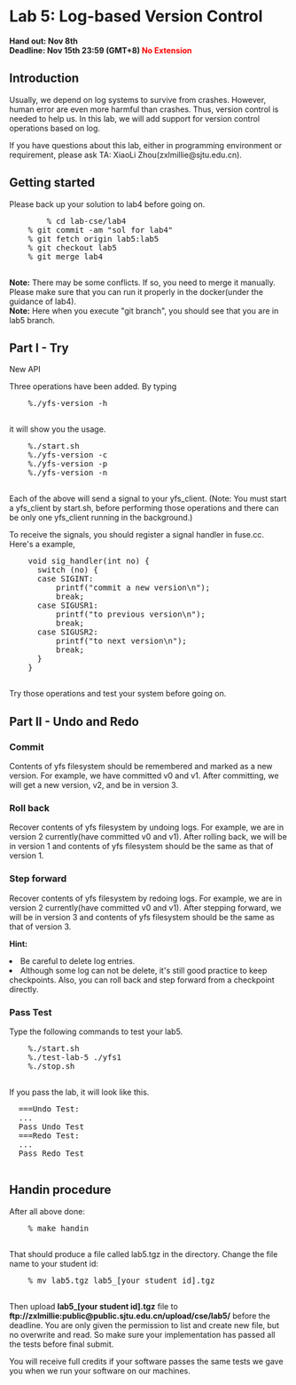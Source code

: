 <!DOCTYPE HTML PUBLIC "-//W3C//DTD HTML 4.0 Transitional//EN">
<HTML><HEAD>
<META http-equiv=Content-Type content="text/html; charset=gb2312">
<LINK href="labs.css" type="text/css" rel="stylesheet">
<link rel="stylesheet" href="./github.css" type="text/css">
<META content="MSHTML 6.00.6000.16705" name=GENERATOR></HEAD>
<BODY>
<H1>Lab 5: Log-based Version Control</H1>
<P><B>Hand out: Nov 8th
<BR>Deadline: Nov 15th 23:59 (GMT+8)
<span style="color: red">No Extension</span></B></P>

<H2>Introduction</H2>
<P>Usually, we depend on log systems to survive from crashes. However, human error are even more harmful than crashes. Thus, version control is needed to help us. In this lab, we will add support for version control operations based on log.</P>

<P>If you have questions about this lab, either in programming environment or
requirement, please ask TA: XiaoLi Zhou(zxlmillie@sjtu.edu.cn).</P>



<H2>Getting started</H2>
<P>Please back up your solution to lab4 before going on.</P>
<P>
  <PRE>
    	% cd lab-cse/lab4
	% git commit -am "sol for lab4"
	% git fetch origin lab5:lab5
	% git checkout lab5
	% git merge lab4
  </PRE>

</P>
<P>
<B>Note:</B> There may be some conflicts. If so, you need to merge it manually. Please make sure that you can run it properly in the docker(under the guidance of lab4).<br>
<B>Note:</B> Here when you execute "git branch", you should see that you are in lab5 branch.<br>
</P>



<H2>Part I - Try</H2>
<P>
New API

Three operations have been added. By typing
  <PRE>
    %./yfs-version -h
  </PRE>

it will show you the usage.
  <PRE>
    %./start.sh
    %./yfs-version -c
    %./yfs-version -p
    %./yfs-version -n
  </PRE>
</P>
<P>
Each of the above will send a signal to your yfs_client. (Note: You must start a yfs_client by start.sh, before performing those operations and there can be only one yfs_client running in the background.)
</P>
<P>
To receive the signals, you should register a signal handler in fuse.cc. Here's a example,
  <PRE>
    void sig_handler(int no) {
      switch (no) {
      case SIGINT:
          printf("commit a new version\n");
          break;
      case SIGUSR1:
          printf("to previous version\n");
          break;
      case SIGUSR2:
          printf("to next version\n");
          break;
      }
    }
  </PRE>
  Try those operations and test your system before going on.
</P>



<H2>Part II - Undo and Redo</H2>
<H3>Commit</H3>
<P>Contents of yfs filesystem should be remembered and marked as a new version. For example, we have committed v0 and v1. After committing, we will get a new version, v2, and be in version 3.</P>

<H3>Roll back</H3>
<P>Recover contents of yfs filesystem by undoing logs. For example, we are in version 2  currently(have committed v0 and v1). After rolling back, we will be in version 1 and contents of yfs filesystem should be the same as that of version 1.</P>

<H3>Step forward</H3>
<P>Recover contents of yfs filesystem by redoing logs. For example, we are in version 2  currently(have committed v0 and v1). After stepping forward, we will be in version 3 and contents of yfs filesystem should be the same as that of version 3.</P>

<B>Hint:</B>

<LI>Be careful to delete log entries.</LI>
<LI>Although some log can not be delete, it's still good practice to keep checkpoints. Also, you can roll back and step forward from a checkpoint directly.</LI>

<H3>Pass Test</H3>
<P>Type the following commands to test your lab5.
  <PRE>
    %./start.sh
    %./test-lab-5 ./yfs1
    %./stop.sh
  </PRE>
</P>

<P>If you pass the lab, it will look like this.
  <PRE>
  ===Undo Test:
  ...
  Pass Undo Test
  ===Redo Test:
  ...
  Pass Redo Test
  </PRE>
</P>



<H2>Handin procedure</H2>

<P>
  After all above done:
  <PRE>
    % make handin
  </PRE>
  That should produce a file called lab5.tgz in the directory. Change the file name to your student id:
  <PRE>
    % mv lab5.tgz lab5_[your student id].tgz
  </PRE>
  Then upload <B>lab5_[your student id].tgz</B> file to <B>ftp://zxlmillie:public@public.sjtu.edu.cn/upload/cse/lab5/</B> before the deadline. You are only given the permission to list and create new file, but no overwrite and read. So make sure your implementation has passed all the tests before final submit.
</P>
<P>You will receive full credits if your software passes the same tests we gave you when we run your software on our machines.</P>

</BODY></HTML>
